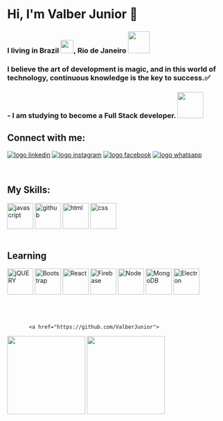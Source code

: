 <h1> Hi, I'm Valber Junior 👋</h1>

### I living in Brazil <img src="https://cdn.iconscout.com/icon/free/png-64/brazil-3596654-2998698.png" width="30px">, Rio de Janeiro <img src="https://cdn.iconscout.com/icon/premium/png-64-thumb/rio-de-janeiro-brazil-1813045-1538458.png" width="50px">
### I believe the art of development is magic, and in this world of technology, continuous knowledge is the key to success.✅

### - I am studying to become a Full Stack developer. <img src='https://cdn.iconscout.com/icon/free/png-64/developer-2309864-1943774.png' width="60px">


## Connect with me:

<a href="https://www.linkedin.com/in/valber-junior-238217b4"><img src="https://cdn.iconscout.com/icon/free/png-64/linkedin-40-151141.png" type="image/png" alt="logo linkedin" ></a>
<a href="https://www.instagram.com/valber_junnior/"><img src="https://cdn.iconscout.com/icon/free/png-64/instagram-188-498425.png" type="image/png" alt="logo instagram" ></a>
<a href="https://www.facebook.com/junior.vieira.33886305/"><img src="https://cdn.iconscout.com/icon/free/png-64/facebook-262-721949.png" type="image/png" alt="logo facebook" ></a>
           <a href="https://api.whatsapp.com/send?phone=5521990267142"><img src="https://cdn.iconscout.com/icon/free/png-64/whatsapp-43-189795.png" type="image/png" alt="logo whatsapp" ></a>

<br>
<h2>My Skills:</h2>
<div style="display=inline-block">
<img src="https://cdn.iconscout.com/icon/free/png-256/javascript-2752148-2284965.png" alt="javascript" width="60px" height="60px">
         <img src="https://cdn.iconscout.com/icon/free/png-64/github-115-438237.png" alt="github" width="60px" height="60px">
         <img src="https://cdn.iconscout.com/icon/free/png-64/html5-2038876-1720089.png" alt="html" width="60px" height="60px">
         <img src="https://cdn.jsdelivr.net/gh/devicons/devicon/icons/css3/css3-original-wordmark.svg" alt="css" width="60px" height="60px">
 </div>
 <br>
<h2>Learning</h2>
 <div style="display=inline-block">
 <img src="https://cdn.jsdelivr.net/gh/devicons/devicon/icons/jquery/jquery-plain-wordmark.svg" alt="jQUERY" width="60px" height="60px">
         <img src="https://cdn.jsdelivr.net/gh/devicons/devicon/icons/bootstrap/bootstrap-plain-wordmark.svg" alt="Bootstrap" width="60px" height="60px">
         <img src="https://cdn.jsdelivr.net/gh/devicons/devicon/icons/react/react-original-wordmark.svg" alt="React" width="60px" height="60px">
         <img src="https://cdn.jsdelivr.net/gh/devicons/devicon/icons/firebase/firebase-plain-wordmark.svg" alt="Firebase" width="60px" height="60px">
         <img src="https://cdn.jsdelivr.net/gh/devicons/devicon/icons/nodejs/nodejs-plain.svg" alt="Node" width="60px" height="60px">
         <img src="https://cdn.jsdelivr.net/gh/devicons/devicon/icons/mongodb/mongodb-original-wordmark.svg" alt="MongoDB" width="60px" height="60px">
         <img src="https://cdn.iconscout.com/icon/free/png-64/electron-3628748-3029973.png" alt="Electron" width="60px" height="60px"> 
 </div>
 <br><br><br>
 
           <a href="https://github.com/ValberJunior">
        
  <img height="180em" src="https://github-readme-stats.vercel.app/api?username=ValberJunior&show_icons=true&theme=radical"/>
  
  <img height="180em" src="https://github-readme-stats.vercel.app/api/top-langs/?username=ValberJunior&layout=compact&langs_count=16&theme=radical"/>
 
           

   
           
